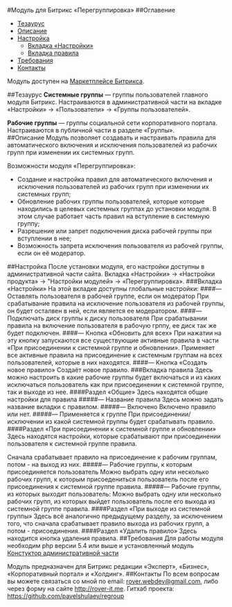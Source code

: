 #Модуль для Битрикс «Перегруппировка»
##Оглавение
* [Тезаурус](#Тезаурус)
* [Описание](#Описание)
* [Настройка](#Настройка)
	* [Вкладка «Настройки»](#Вкладка-Настройки)
	* [Вкладка правила]()
* [Требования](#Требования)
* [Контакты](#Контакты)

Модуль доступен на [Маркетплейсе Битрикса](http://marketplace.1c-bitrix.ru/solutions/rover.regroup/).

##Тезаурус
<b>Системные группы</b> &mdash; группы пользователей главного модуля Битрикс. Настраиваются в административной части на вкладке «Настройки» -> «Пользователи» -> «Группы пользователей».
 		
<b>Рабочие группы</b> &mdash; группы социальной сети корпоративного портала. Настраиваются в публичной части в разделе «Группы».		
##Описание
Модуль позволяет создавать и настраивать правила для автоматического включения и исключения пользователей из рабочих групп при изменении их системных групп.

Возможности модуля «Перегруппировка»:

* Создание и настройка правил для автоматического включения и исключения пользователей из рабочих групп при изменении их системных групп;
* Обновление рабочих группы пользователей, которые которые находились в целевых системных группах до установки модуля. В этом случае работает часть правил на вступление в системную группу;
* Разрешение или запрет подключения диска рабочей группы при вступлении в нее;
* Возможность запрета исключения пользователя из рабочей группы, если он её модератор.

##Настройка
После установки модуля, его настройки доступны в административной части сайта. Вкладка «Настройки» -> «Настройки продукта» -> "Настройки модулей» -> «Перегруппировка».
###Вкладка «Настройки»
На этой вкладке доступны глобальные настройки:
####&mdash; Оставлять пользователя в рабочей группе, если он модератор
При срабатывание правила на исключение пользователя из рабочей группы, он будет осталвен в ней, если является ее модератором.
####&mdash; Подключать диск группы к диску пользователя
При срабатывании правила на включение пользователя в рабочую грппу, ее диск так же будет подключен.
####&mdash; Кнопка «Обновить для всех»
При нажатии на эту кнопку запускаются все существующие активные правила в части «При присоединении к системной группе и обновлении». Применяет все активные правила на присоединение к системным группам на всех пользователей, которые в них находятся.
####&mdash; Кнопка «Создать новое правило»
Создаёт новое правило.
###Вкладка правила
Здесь можно настроить в какие рабочие группы будет включаться и из каких исключаться пользователь как при присоединении к системной группе, так и выходе из нее.
####Раздел «Общие»
Здесь находятся общие настройки для правила
#####&mdash; Название правила
Здесь можно задать название вкладки с правилом.
#####&mdash; Включено
Включено правило или нет.
#####&mdash; Применяется к группе
При присоединении/исключении из какой системной группы будет срабатывать правило.
####Раздел «При присоединении к системной группе и обновлении»
Здесь находятся настройки, которые срабатывают при присоединении пользователя к системной группе правила.

Сначала срабатывает правило на присоединение к рабочим группам, потом - на выход из них.
#####&mdash; Рабочие группы, к которым присоединяется пользователь
Можно выбрать одну или несколько рабочих групп, к которым присоедениться пользователь после его присоединения к системной группе правила.
#####&mdash; Рабочие группы, из которых выходит пользователь:
Можно выбрать одну или несколько рабочих групп, из которых выйдет пользователь после его выхода из системной группе правила.
####Раздел «При выходе из системной группы»
Здесь всё аналогично предыдущему разделу, за исключением того, что сначала срабатывает правило выхода из рабочих групп, а потом - присоединения.
####Раздел «Удалить правило»
Здесь находится кнопка удаления правила.
##Требования 
Для работы модуля необходим php версии 5.4 или выше и установленный модуль [Констуктор административной части](http://marketplace.1c-bitrix.ru/solutions/rover.fadmin/)

Модуль предназначен для Битрикс редакции «Эксперт», «Бизнес», «Корпоративный портал» и «Холдинг».
##Контакты
По всем вопросам вы можете связаться со мной по email: rover.webdev@gmail.com, либо через форму на сайте http://rover-it.me. Гитхаб проекта: https://github.com/pavelshulaev/regroup